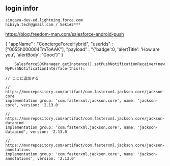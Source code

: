 ## login infor
	sincava-dev-ed.lightning.force.com 
	hibiya.tech@gmail.com / Seki#2***
https://blog.freedom-man.com/salesforce-android-push


{   "appName" : "ConciergeForceHybrid",
    "userIds" : ["0055h000004TmToAAK"],
    "payload" : "{'badge':0, 'alertTitle': 'How are you', 'alertBody': 'Good'}"
}

        SalesforceSDKManager.getInstance().setPushNotificationReceiver(new MyPushNotificationInterface(this));

    // ここに追加する
    
    // https://mvnrepository.com/artifact/com.fasterxml.jackson.core/jackson-core
    implementation group: 'com.fasterxml.jackson.core', name: 'jackson-core', version: '2.13.0'

    // https://mvnrepository.com/artifact/com.fasterxml.jackson.core/jackson-databind
    implementation group: 'com.fasterxml.jackson.core', name: 'jackson-databind', version: '2.13.0'

    // https://mvnrepository.com/artifact/com.fasterxml.jackson.core/jackson-annotations
    implementation group: 'com.fasterxml.jackson.core', name: 'jackson-annotations', version: '2.13.0'
